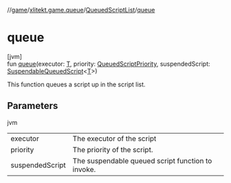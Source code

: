 //[game](../../../index.md)/[xlitekt.game.queue](../index.md)/[QueuedScriptList](index.md)/[queue](queue.md)

# queue

[jvm]\
fun [queue](queue.md)(executor: [T](index.md), priority: [QueuedScriptPriority](../-queued-script-priority/index.md), suspendedScript: [SuspendableQueuedScript](../index.md#1908705368%2FClasslikes%2F440369633)&lt;[T](index.md)&gt;)

This function queues a script up in the script list.

## Parameters

jvm

| | |
|---|---|
| executor | The executor of the script |
| priority | The priority of the script. |
| suspendedScript | The suspendable queued script function to invoke. |
